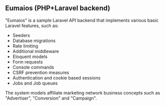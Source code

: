 ## Eumaios (PHP+Laravel backend)

"Eumaios" is a sample Laravel API backend that implements various basic Laravel features, such as:
- Seeders
- Database migrations
- Rate limiting
- Additional middleware
- Eloquent models
- Form requests
- Console commands
- CSRF prevention measures
- Authentication and cookie based sessions
- Jobs and Job queues

The system models affiliate marketing network business concepts such as "Advertiser", "Conversion" and "Campaign".
